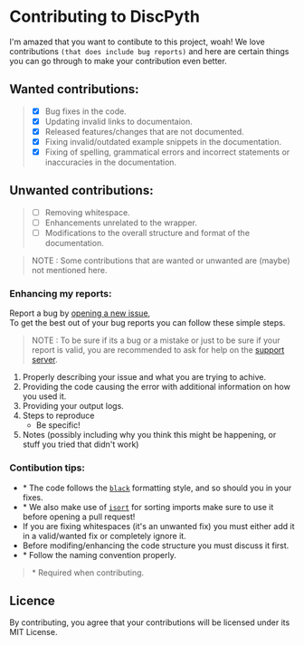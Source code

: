 # Contributing to DiscPyth

I'm amazed that you want to contibute to this project, woah!
We love contributions `(that does include bug reports)` and here are certain things you can go through to make your contribution even better.

## Wanted contributions:
> - [x] Bug fixes in the code.
> - [x] Updating invalid links to documentaion.
> - [x] Released features/changes that are not documented.
> - [x] Fixing invalid/outdated example snippets in the documentation.
> - [x] Fixing of spelling, grammatical errors and incorrect statements or inaccuracies in the documentation.

## Unwanted contributions:
> - [ ] Removing whitespace.
> - [ ] Enhancements unrelated to the wrapper.
> - [ ] Modifications to the overall structure and format of the documentation.

> NOTE : Some contributions that are wanted or unwanted are (maybe) not mentioned here.

### Enhancing my reports:

Report a bug by [opening a new issue](https://github.com/DiscPyth/DiscPyth/issues),\
To get the best out of your bug reports you can follow these simple steps.

> NOTE : To be sure if its a bug or a mistake or just to be sure if your report is valid, you are recommended to ask for help on the [support server](https://discord.gg/8RATdNBs6n).

1. Properly describing your issue and what you  are trying to achive.
2. Providing the code causing the error with additional information on how you used it.
3. Providing your output logs.
4. Steps to reproduce
    - Be specific!
5. Notes (possibly including why you think this might be happening, or stuff you tried that didn't work)

### Contibution tips:

+ \* The code follows the [`black`](https://github.com/psf/black) formatting style, and so should you in your fixes.
+ \* We also make use of [`isort`](https://github.com/pycqa/isort/) for sorting imports make sure to use it before opening a pull request!
+ If you are fixing whitespaces (it's an unwanted fix) you must either add it in a valid/wanted fix or completely ignore it.
+ Before modifing/enhancing the code structure you must discuss it first.
+ \* Follow the naming convention properly.
 > \* Required when contributing. 

## Licence
By contributing, you agree that your contributions will be licensed under its MIT License.
